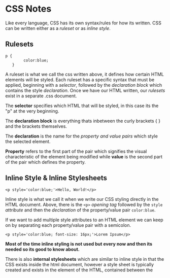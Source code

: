 # CSS Notes

Like every language, CSS has its own syntax/rules for how its written. CSS can be written either as a *ruleset* or as *inline style*.


## Rulesets 

```
p {
        color:blue;
   }
```
	
A ruleset is what we call the css written above, it defines how certain HTML elements will be styled. Each ruleset has a specific syntax that must be applied, beginning with a *selector*, followed by the *declaration block* which contains the style *declaration*. Once we have our HTML written, our *rulesets* exist in a separate .css document. 

The **selector** specifies which HTML that will be styled, in this case its the "p" at the very beginning.

The **declaration block** is everything thats inbetween the curly brackets { } and the brackets themselves.

The **declaration** is the name for the *property and value pairs* which style the selected element.
 
**Property** refers to the first part of the pair which signifies the visual characteristic of the element being modified while **value** is the second part of the pair which defines the property.


## Inline Style & Inline Stylesheets

``` <p style='color:blue;'>Hello, World!</p> ```

Inline style is what we call it when we write our CSS styling directly in the HTML document. Above, there is the `<p>` *opening tag* followed by the `style` *attribute* and then the *declaration* of the property/value pair `color:blue`.

If we want to add multiple style attributes to an HTML element we can keep on by separating each property/value pair with a semicolon.

``` <p style='color:blue; font-size: 16px;'>Lorem Ipsum</p> ```

**Most of the time inline styling is not used but every now and then its needed so its good to know about.**

There is also **internal stylesheets** which are similar to inline style in that the CSS exists inside the html document, however a style sheet is typically created and exists in the <head> element of the HTML, contained between the <style> opening and closing tags. 

Whatever CSS stylization is created in the internal stylesheet will apply to the whole HTML document. This part must be written in CSS syntax even though it exists inside the HTML document.


## External Stylesheets 

These stylesheets are created outside of the HTML and exist as their own .css document. i.e. "style.css" This helps to maintain readability in both the HTML and CSS documents and is typically the standard way that CSS stylization is handled. However, having both an HTML and CSS document by themselves is not enough. 

**The two must be linked so that the HTML knows to style the webpage according to the CSS style.**

We do this by using the `<link>` element which must be placed inside the `<head>` of the HTML file. `<link>` is self closing and requires an `href` attribute and a `rel` attribute.
 
`href` is like the anchor element, and the value is the path/address to the CSS file. The path can either be an external one or an internal. (https://www.url.com/stylesheet.css OR /style.css)
	
`rel` describes the relationship betwen the HTML and the CSS. i.e. if we are linking a stylesheet, the value should be "stylesheet"

``` <link href="path-goes-here.css" rel="stylesheet"/> ```


## Selectors

These are how we *select* what HTML element we target with our CSS style. Selectors can also be referred to as tag name or element selector. Selectors do not have angle brackets <> surrounding them like their HTML counterparts. i.e. text { } VS <text></text>.

The asterisk `*` can be used as a *universal selector* to select elements of any/all types.


## Targeting Class

HTML tags also have attributes that can be targeted and styled. For example if we had 

``` <p class="brand">Shoe Company</p> ```

We could target the class attribute by writing our CSS as follows

``` .brand {color:teal;} ```

If we want to assign *multiple class* attribute values to a HTML element we can just do so by seperating each class value with a space i.e. 

``` <p class="brand title">Shoe Company</p> ```


## Targeting IDs

But what if we want to target one single specific HTML element with CSS? We can do that with the id attribute. In contrast to class, which can have multiple values, an elements' ID can only have a single value and be used once per page.

When we target something using the id, the CSS must be prepended by a `#`, i.e.

``` <h1 id="first-title">First Title</h1> ```

would be targeted by using the CSS

``` #first-title {color:red;} ```


## Attribute Selector

We can also target HTML elements by their attribute, for example making all links (aka. href) a certain color or font size. Attributes can targeted by putting the attribute name, or the selector, in between two square brackets `[ ]`.

``` [href] {color:magenta;} ```

We can get even more specific by using the syntax

``` type[attribute*=value] ```

Which selects any element that contains an instance of the value.

For instance, if we had multiple images on our webpage, we could set anchors with hyperlink references that end in .com to be one color and any that end in .gov as a different color. You could also target specific words

``` a[href*='.com'] {color:green;} ```

``` a[href*='.gov'] {color:red;} ```


## Psuedo-Class

We use pseudo-classes for things like greying out the submit button before all the forms are filled in, or changing a link from blue to purple once its been clicked on. They can be attached to any selector and is always written as a colon followed by a name. For example:

``` p:hover {background-color:lime;} ```

Syntax: 

``` selector:pseudo-class {property:value;} ```


## Classes and IDs

HTML elements have types, classes, and ids which we can target and style with CSS. 

CSS also has its own classes and IDs that serve their own purposes.
	
*Classes* are meant to be reused over many elements.

For example, you have 2 different `<h1>` elements. One needs to be bold and blue, the other needs to be bold and red. Instead of writing 2 seperate rules in the CSS document for each `<h1>` element, you could write a .green, .blue, and .bold rule in CSS. Then give one headline `class="bold green"` and the other `class="bold blue"`.

*IDs* are meant to style one specific element. **They override the styles of classes and should be used sparringly to spare yourself the headache.**


## Specificity

Specificity refers to the order/hierarchy in which CSS styles are displayed. Its best practice to style elements using the lowest degree of specificity possible so that the styling is easy to maintain and make changes to.

IDs > Classes > Type

IDs are most specific and therefore will override and style rules created for Classes and Types.


## Chaining

When writing CSS rules, you may require an HTML element to have two or more CSS selectors at the same time. This is done by combining multiple selectors, which we refer to as *chaining*. 

for instance if we had multiple `<h1>` elements but one or more of them had had the `class` attribute with the `special` value, i.e.

``` <h1 class='special'> ```

Then, in CSS, we would write

``` h1.special { ... } ```

And this would *only* target the HTML elements of `<h1>` with the class "special". If a `<p>` paragraph element also had a class of "special" the rule would NOT apply.


## Descendant Combinator

This is how we target HTML elements that are nested inside of other HTML elements. Think the Parent / Child relationship of HTML code. Descendant Combinators are used to target the child, or "descendant", html.

If we have an ordered list `<ol class="main-list">` parent with list item `<li>` children, we can target the list items by writing in CSS:

``` .main-list li { ... } ```

Note that the `.` before main-list is necessary if we are targeting a class. If we were to be targeting a whole element nested inside of another element we could type:

``` li h4 { ... } ```

This would select any `<h4>` elements that were nested inside of a list item `<li>`


## Multiple Selectors

We can separate selectors with a comma if we want to target two or more separate elements and apply the same style to all of them

Instead of writing 

```
h1 {font-family:Georgia} 
.menu {font-family:Georgia}	
```

We could write 

``` h1, .menu {font-family:Georgia;} ```

____________________________________________________________________________________________________________________


# Visual Rules of CSS

There are some fundamental CSS VISUAL RULES that we need to be aware of.

## Font Family

Also known as the more technical term "typeface" is how we can specifiy what kind of font we want to use across the entire web page.

```h1 {font-family:Georgia;} ```

This would set any `<h1>` element to be rendered with the Georgia font. There are a few rules for declaring a font family:
	
- The Font being used must be installed on the user's computer or downloaded with the site
- WEB SAFE FONTS are a group of fonts that most browsers and operating systems already have
- Best to use web safe fonts so that your web pages are correctly displayed across as much PCs as possible
- If the font name is two or more words, put the font in quotes (single or double), i.e. {font-family:"Courier New";}

## Font Size 

The property `font-size` is pretty self explanatory; set the value to a number value followed by 'px', which stands for 'pixels'.
	
```h1 {font-size:18px;} ```

## Font Weight 

The property `font-weight` can be set to a few different values like `normal` or `bold` but can also be set to a numerical value starting at 1 and maxing at 1000, typically used in increments of 100.

```h1 {font-weight: bold;}```

## Text Alignment
	
The property `text-align` can be set to align text to either `left`, `center`, or `right`. A fourth option is also `justify` which spaces out text so that it aligns with bot the left and right side of the parent element. By default, all text aligns to the left side of whatever container it is in.
	
```h1 {text-align: center;}```

## Color and Background Color

These can be set by using the `color` and `background-color` properties and then assigning them a value. These values must be one of the following options:
	
- *Keywords* like blue, red, aquamarine, etc. 
- *RGB* (255, 150, 50) Where the number values are 0 - 255 which specify how much **red**, **green**, and **blue** are used.
	- *RGBA* (255, 150, 50, 0.5) can also be used, where 'A' represents 'alpha', which is a fancy word for opacity. A value of 1.0 would be fully opaque and a value of 0 would be transparent. If an alpha value is **not** specified the color will default to fully opaque (1.0).
- *HSL* (50, 100%, 50%) Where the first number represents the hue of a color wheel, ranging from 0-360. Then saturation and lightness, which are represented in a percentage value, where saturation represents how vibrant the color is (think color vs grayscale; 100% being full color) and lightness representing how much white vs black there is in the color value (100% being full white).
	- *HSLA* (50, 100%, 50%, 0.3) can also be used, and just like RGBA, the fourth number represents the alpha value.
- *Hex* Represented by 3-6 alpha-numeric characters like `#FFFFFF` or `#FFF`.
	
```h1 {color:red; background-color: (;}```

## Opacity
	
This can be set with the `opacity` property and can be set from a value of 0 to 1, where 1 is fully visibile and 0 is invisible.
	
```h1 {opacity:0.5;}```

## Background Image

This is used when we want to use an image as the background of an element instead of just a color. The value of the background-image property will be a url, which can either be an *internal* or an *external* link (i.e. somewhere in your project or somewhere on the internet). If it is internal it must be linked with a **relative file path**
	
External:

```.main-banner {background-image:url('https:www.url.com)}```
	
Internal:	

```.main-banner {background-image: url('images/mountains.jpg');```


## Important 

This can be applied to specific declarations instead of full rules. **It overrides ANY STYLE no matter how specific it is and as a result this feature should be used very sparingly.** However, sometimes we will need to use it, for example when we work with multiple stylesheets. The syntax is
	
```p {color:blue !important;}```

____________________________________________________________________________________________________________________

# The Box Model

Browsers load HTML elements with default positions and values and this can lead to unexpected user experiences and also limit the views you can create. For example, when you change the background color of an element sometimes there are unintended consequences, like the color stretching beyond the bounds of the element.
	
All elements are "living" inside of a box. This is the box we refer to in the *box model*. When you change the background color of an element you change the entire bg color of the box. These boxes have **dimensions**, **padding**, **borders**, and **margins**.

The *content* of the box is surroudned by the *padding*, which is surrounded by the *border*, and then surrounded by the *margin*.

## Height and Width
	
By default, these are set to hold the raw contents of the box. We can modify this by adding height and width properties in our CSS rules and then assigning them values.
	
```.class {height:300px; width: 600px;}```

## Borders
	
This is a line that surrounds an element, like a frame on a painting. Borders can have width, style, and color attributes.
	
- *Width* can be set by defining a pixel amount of using the values thin, medium, or thick.
- *Style* can be set to one of ten otions, none, dotted, and solid.
- *Color* can be set using hexcodes or built in keywords like red, blue, violet, etc.
- A borders default values are `medium, none, color` ; where color is the current color of the element. 
	
If width, style, or color are not given values in the CSS ruleset, then the default values will be used instead.

## Border Radius
	
This can be used to soften/round the corners of the box/border. For instance if we set the value of the border-radius to 5px then each corner will have a radius of 5px, as in the corners will match the curvature of a circle with a radius of 5px.

If we want to make a border that is a perfect cricle, we set the size of the box to be equal in height and weight, and then set the value of the border-radius to 50%.

```
{...
height: 60px; weight 60px; border: 2px solid red; border-radius: 50%;
...}
```

## Padding

This is the space between the *borders* of the box and the *content*. Padding is like the space between the frame and the picture. We can modify the space with the `padding` selector:
	
```{padding: 10px;}```
	
This would create a 10px padding on the top, right, bottom, and left.

### Padding Shorthand
- 4 Values 
	- We can also get more specific by using padding-top, padding-bottom, padding-left, padding-right properties and assigning them values OR we can write `{padding: 5px 6px 7px 8px;}`. This targets the padding in a clockwise direction, starting at the top. (5 top, 6 right, 7 bot, 8 left)

- 3 Values 
	- This can be used if we want to pad the left and right with the same value, but have different top and bottom values. The first value targets the top, second value targets left and right, and third targets with bottom.

- 2 Values 
	- This will pad the top and bottom with the first value and pad the left and right with the second.


## Margin

This is the space directly outside of the box and the rules can be modified exactly the same as padding and padding shorthand. We can also use the keyword `auto`, which lets you center the content. For example:

```
{...
width: 400px;
margin: 0 auto;
...}
```
	
This sets the top and bottom margin to 0px and then automatically adjusts the left and right so that the element stays centered within its containing element. In order to center and element we must set a width, otherwise it will be automatically set to the full width of its containing element, like <body> for example. Its impossible to center an element that takes up the full width of the page since the width can change due to display &/o browser window size. Setting the width to 400 in the previous code example will cause the div to center within a containing element that is greater than 400px wide.


## Margin Collapse

This refers to how overlapping vertical margin space works. **When there are two separate elements (boxes) next to each other (left and right) the margin space between the two boxes is sum of both elements margins.** So if `box-a` has a margin of 10px and `box-b` has a margin of 10px then the total horizontal space between them will be 20px.

**However, if there are two elements next to each other vertically (top/bottom) then the *total vertical space* between them will be whatever the largest margin value is.** For example if `box-a` is on top of `box-c`, and A has a bottom margin value of 10px and C has a top margin value of 30px, the vertical distance between the two elements would be 30px. This is **margin collapse*.

## Overflow
	
We can also set the min and max width of elements since web pages can be viewed thru displays of differing screen sizes. If the max height is set too low/small for the content, then the content will spill outside of the box.

The `overflow` property is how we control when content spills outside of its box. Some of the values we can assign this property include:
	
- `hidden` hides content that spills outside of the box
- `scroll` will add a scroll bar so that the rest of the content can be viewed by scrolling
- `visible` will allow the content to be visible outside of the box. **This is the default option.**

## Resetting Defaults

All major web browsers have default stylesheets the use in absence of an external one. These are known as *user agent stylesheets*, in this case the term "user agent" is a technical term for the browser.

Because of these user agent stylesheets, sometimes they interfere with your work as a web developer. Many devs choose to reset these default values so they can work with a clean slate, we do this by creating the CSS rule

```* {margin: 0; padding: 0;}```

This is often the first rule in an external stylesheet. Note that these values are set to 0 and not 0px, when these properties are set to 0 they do not require a unit of measurement.

## Visibility

The visibility of elements can be controlled with the `visiblity` property. We can set the value to hidden, visible, and collapse
- `hidden` Will hide the element
- `visible` Will make the element visible. **this is the default value**
- `collapse` Is only for table rows `<tr>`, row groups `<tbody>`, columns `<col>`, and column groups `<colgroup>`. This value removes a row or column, but it does not affect the table layout. The space taken up by the row or column will be available for other content. If `collapse` is used on other elements, it renders as "hidden"

**Note that even if the visiblity is set to hidden, users can still find it using inspect element and viewing the source code in their browser. Furthermore, the page will only hide the content, the space will still be reserved on the web page although it will be blank.**

____________________________________________________________________________________________________________________


# Changing the Box Model

The box model does have an awkward limitation regarding the box dimensions. If we have a box with a border of 1px, padding of 10px and a height & width of 200px by 300px, the height and width of the box are now 222px by 322px because of the 10px padding on either side and the 1px border as well. 

To prevent this from happening, we can control the box-sizing property of the CSS rule. By default its value is content-box; this is affected by the previously mentioned problem.

We can reset the entire box model and assign a new value: border-box

```* {box-sizing: border-box;}```

This will set all boxes to be of the border-box value. This keeps the height and width at a fixed value and the border thickness and padding values will be included inside of the box, meaning no overall dimensions of the box will change.

____________________________________________________________________________________________________________________


# Box Model in Dev Tools (Inspect Element)

Google Chrome has a thing called DevTools that web devs can use to see the box around every element of a web page. This can be incredibly useful for developers to figure out where content begins and ends.

On windows we can use CTRL+SHIFT+I to open the dev tools. Alternatively we can use F12 or also clicking the 3 vertical dot menu > more tools > developer tools

For example, open the DevTools, make sure elements is selected at the top, and in then click on Computed in the next section. This will show the element and when you hover over each part (content, padding, border, margin) it will be highlighted on the web page. If you know exactly what element you want to inspect, you can right click directly on the element in the webpage and click on Inspect Element and the DevTool will automatically take you to where that HTML code is located in the Inspect Element area.

You can also change the values by double clicking on the value in the Computed seciton and typing a new number. Note that this change is only temporary and does not override how everyone else experiences the webpage on their own browser. Also, if a borders property alue is set to - initially, and you change it to a number, the changes will not take effect as these values must be first set in the CSS rule sheet.


When using DevTools to check/proof read a web page, we can quickly create a border around all elements using DevTools. First select the HTML declaration in the elements pane <html...>, then in the styles pane, click on the plus icon to add a new rule, and add the rule 
	
```* {border:1px solid red;}```
	
Which will give every element a 1px red border that quickly helps you see the layout and content of a webpage.

____________________________________________________________________________________________________________________


# Flow of HTML
	
By default, the HTML elements of a webpage will render from left to right, top to bottom, in the same order that they exist in the document. This is called *flow*.

CSS not only controls how HTML elements are styled, but can also control where they are positioned. Properties such as `position`, `display`, `z-index`, `float`, and `clear` are some basic properties for adjusting positions of HTML elements in the browser.

## Position

This property controls the default position of an element. It can have the value of `static`, `relative`, `absolute`, `fixed`, or `sticky`. **The default value is static.**

`relative` places the element in a position that is *relative* to its default static position

If we declare the position value as relative, we still need to specify where the element should be positioned on the page. We do this by accompanying the position declaration with one or more of the *offset properties*, top, bottom, left, &/o right.
	
- `Top` moves the element down from the top
- `Bottom` moves the element up from the bottom
- `Left` moves the element away from the left side (towards the right)
- `Right` mvoes the element away from the right side (towards the left)
	
These values can be set as `pixels`, `ems`, or `percentages`, among others. **These offset properties will not work if the value of the position property is static.**

`absolute` makes it so that all other elements on the page will ignore the element with the absolute position value and act as if it is not present on the page. The element will be positioned relative to its closest positioned parent element, while offset properties can be used to determine the final position from there. When an element is set to absolute, the element will scroll with the rest of the document when the user scrolls.

`fixed` will fix the element to a specific position on the page regardless of user scrolling. Set the value to fixed and accompany it with offset properties. For example, if we give the <nav> box a fixed position property, then it will stay at the top of the screen even when the user scrolls down/up.

**Static and Relative keeps the element flowing with the rest of the document, while Absolute and Fixed prevent the element from flowing with the document.**

`sticky` keeps an element flowing as the user scrolls but will STICK to a specified position as the page scrolls further.

```{...position:sticky; top: 240px;}```

Will keep the position at 240px from the top until it reaches the its correct place in the parent element and then will "unstick"


## Z-Index

This is how we order things from front to back. When elements overlap each other it can be difficult to read/consume, so we use `z-index` to determine which elements have priorty (i.e. when overlapped, which elements will appear "on top/in front" and which elements will appear "on bottom/behind" each other). The value is set with an integer and by default all elements have a value of 0. 
	
**If one element has a z-index of 1, and the other has a z-index of 0, the element with the value of 1 will appear in front of the other element.**


## Inline Display

Inline elements such as `<em>`, `<strong>` and `<a>` only take up as much space necessary to display their conent. The height and width cannot be specified in the CSS document. Inline elements have a box that wraps tightly around the content.

By using the `inline` property on elements that are not inherently inline, we can apply the same style/effect to them.

h1 {display: inline;}

The browser will render `<h1>` elements on the same line as other inline elements immediately before or after them (if there are any).


## Block-Level Elements

These elements are not displayed on the same line as the content around them. These elements fill the entire width of a page by default, but their width property can also be set. Unless otherwise specified, the height will automatically be set to whatever height is needed to fit the content.

Elements like heading elements `<h1> - <h6>`, `<p>`, `<div>`, and `<footer>` are all block level elements.

## Inline-Block

These elements combine feature of inline and block elements. THey can appear next to each other and we can specify their dimensions using the width & height properties. Images are the best example of default inline-block elements. If we have three separate `<div class="rectangle"> ... </div>` elements, by default they would render vertically. However if we use the CSS styling:

```.rectangle {display: inline-block; width 200px; height 300px;}```

The boxes will be rendered inline (next to each other horizontally) with the set height and width values.

- `inline` elements appear next to each other/on the same line but CANNOT have their height and width properties set. 
- `block` elements are not displayed on the same line and CAN have their width and height properties set. 
- `inline-block` elements have their height and width properties set AND appear on the same line as the other elements, provided they have enough space


## Float

The `float` property can be used to move the element as far left or as far right as possible in the container. As opposed to giving it an exact position using offset properties. `float` is commonly used for wrapping text around an image, note however that moving elements left or right for layout purposes is better suited for tools like CSS gridbox and flexbox.

The `float` property is often set either using the value of `left` or `right`. This works for static or relative positioned elements. **Floated elements MUST HAVE A WIDTH specified**, otherwise the element will assume the full width of its containg element and changing the float value will not yield any visible results.

`float` can be used to affect multiple elements at once, however when multiple elements are floated and thye have different heights it can affect the layout of the page. Specifically, elements can "bump" into each other and not allow other elements to properly move left or right.

## Clear

This property specifies how elements should behave when they bump into each other on the page. The value can be left, right, both, or none.
- `left` prevents the left side of the element from touching any other element within the same containing element.
- `right` prevents the right side of the element from touching
- `both` prevents left and right side from touching other lemeents
- `none` the element CAN touch either side

____________________________________________________________________________________________________________________


# Colors
	
These can be definied using keywords, RGB, or HSL, and also HEX color codes. We can change both the color (foreground) and background-color of an element.

## Keywords 
	
We can use keyword values like "red", "blue", "violet" to define the `color` property value.
	
```p {color: green};```

## RGB and HSL
	
These use 3 values to represent the Red Green and Blue or Hue Saturation and Lightness. 

```p {color: rgb (23, 45, 23);```
	
- These numbers must be between 0 and 255.
	
```p {color: hsl (255, 150, 100};```
	
- The first number HUE must be set between 0 and 360 which represents the angle on a color wheel.
- The second number SATURATION must be between 0 and 100% and represents how intense/rich/vibrant the color is.
- The last number is LIGHTNESS and must be between 0 and 50%. 50% is "normal", 0 is dark(black) and 100 is light(white).

## HEX 
	
These are color codes that use a # symbol and a combination of 6 letters &/o numbers
	
```p {color: #FFFFFF};```
	
- If a hex color code has triple repeating double characters, for example #BB44FF, it can be shortened down to #B4F.

## Opacity and Alpha

Colors can also have an opacity or alpha value. We can do this by using rgba or hsla instead of rgb or hsl. This means we also have to include a fourth value in the declaration which must be between 0 and 1.

We can also add alpha values to hex color codes. If using a 6 digit hex code, add 2 extra digits at the end representing the percentage of opacity. These additional hex digits can range from 00 (transparent) to FF(opaque). Think about how alpha masks in photoshop work. Everything that is in black is masked out and everything that is in white is still visible. Therefore, when the hex alpha is 00, the value is "black" and the visibility is "0/fasle". When the hex alpha is FF, the value is "white" and the visiblity is "1/true".

Alpha values cannot be applied to named colors, only RGB, HSL, or HEX color codes. However there is a named color keyword for 0 opacity, and that is "transparent" which is equivalent to rgba (0,0,0,0), and can be written like:
	
```p {color:transparent;}```

____________________________________________________________________________________________________________________


# Typography

We can set the `font-family` property by typing
	
```h1 {font-family: arial;}```

However, if the name of the font is multiple words, the font name must be encapsulated by quotes.
	
```h1 {font-family: 'Times New Roman';}```

## Web Safe Fonts
	
This refers to the group of fonts that are widely used by major web browsers and are safe to use on web pages without having to worry about wether or not the font will show. If the webpage uses a *non-web safe font*, the font must be installed on the device that is viewing the web page.


## Fallback Fonts & Font Stacks

These can be used as a way to create contingency plans for if certain text don't work.
	
```h1 {font-family: Caslon, Georgia, 'Times New Roman';}```

This is whats called a **font stack**. The browser will first try to use Caslon, and if unable to do that will use Georgia, and then if unable to use that will use Times New Roman. It usually contains a list of similar-looking fonts. Each subsequent font after the first (Caslon) is a **fallback font**.

## Serif and Sans-Serif
	
This refers to two different styles of typefaces. **Serif** refers to the little tail things like you see on Times New Roman, and **Sans-Serif** refers to fonts that do not have it, like Arial. Serif fonts are typically used in print, like newspapers, while Sans Serif is typically used for digital media. 

`serif` and `sans-serif` are also keyword values that can be added as the final fallback font if nothing else in front of the stack are available.

```h1 {font-family: Caslon, Georgia, 'Times New Roman'; serif;}```

In the above example, if any of the first 3 fonts arent available, the browser will use whatever serif font is available on the system.

## Font Weight

The `font-weight` property can be specified with either keywords of numerical values. Keywords are BOLD, NORMAL (default value), LIGHTER (one font weight lighter than elements parent value), or BOLDER (one font weight bolder than element's parent).

Numerical values can always be used from 1 to 1000, with 1 being the lightest and 1000 boldest. A weight of 400 is equal to normal, 700 is equal to bold. Its best practice to use increments of 100. Its important to knwo that not all fonts can be assigned numeric font weight, and not all numeric font weights are available to all fonts. Its best to look up the font and see what avaialbe font weight values are available.

## Font Style

The `font-style` property is a way to italicize text. By default the font-style is of a normal value.

```h1 {font-style: italic;}```

## Text Transformation

The `text-transform` property is a way to make the text either all uppercase or all lowercase.
	
```h1 {text-transform: uppercase;}```

## Letter Spacing
	
The property `letter-spacing` is used to set the horizontal spacing between the individual characters in an element. Its not common to have to do this but sometimes it can be useful. This property cna take length values in units, such as 2px or 0.5em.
	
```p {letter-spacing: 2px;}```

## Word Spacing

`word-spacing` works in a similar way and sets the horizontal spacing between each word. It takes values as units such as 3px or 0.5em;

```h1 {word-spacing: 2px;}```

## Line Height

The `line-height` property can be specificed to set how tall we want each line containing our text to be. Line height can be a unitless number, such as 1.2 or a unit value such as 12px, 5%, or 2em. Typically, a unitless number such as 1.2 is preferable, because it is responsive based on current font size. In other words, if the line height value is 1.2, it will automatically adjust if the font size is changed.
	
```p {line-height: 14.}```

## Text Alignment
	
The `text-align` property is used to align text to its parent element.

```p {text-align: justify;}```

## Web Fonts

Web Fonts are different than web safe fonts. Web fonts allow you to to <link> a font from something like Google Fonts or Adobe Fonts, in your HTML documents. You can also used paid fonts from font distributors like fonts.com by downloading them and hosting them with the rest of your site's files. You can create a @font-face ruleset in your CSS stylesheet to link to the relative path of the font file.

Both techniques allow you to go beyond the sometimes "traditional" apperance of web safe fonts.

For Example, if we use Google Fonts, after we find the font that we want to use, a <link> element will be automatically generated. We can then add that element to our <head> element of HTML, and then use that font in our CSS styling.

Fonts can also be added using the @font-face ruleset in your CSS stylesheet, isntead of the <link> element in your HTML document. Downloaded fonts come in a few file formats such as OTF(OpenType Font), TTF (TrueType Font), WOFF(Web Open Font Format) WOFF2(Web Open Font Format 2). The different formats are a progression of standards for how fonts will work with different browsers, with WOFF2 being the most progressive. Its a good idea to unclude TTF, WOFF, and WOFF2 with your @font-face rule to ensure compatibility on all browswers.

When you download the font files to your computer, its a good idea to make sure you generate additional file types for the same font. For example, if we are downloading the Roboto font, by default it will be a .TFF file. We should also generate a .WOFF and .WOFF2 version of the ROBOTO font as well.

When you have all the files you need, move them to a folder inside your website's working directory and you're ready to use them in a @font-face ruleset, for example:

```
@font-face {
	font-family: "MyParagraphFont";
	src: url('fonts/Roboto.woff2') format('woff2'),
	src: url('fonts/Roboto.woff') format('woff'),
	src: url('fonts/Roboto.ttf') format('truetype'),
}
```

It's recommended to define the @font-face ruleset at the top of your CSS stylesheet. When you use a downloaded font you can set the name of the font to a custom name, in the above exmaple it is "myparagraphfont". The src property contains 3 values, each specifiying the relative path to the font file and its format. The order of the different formats is important because our browswer will start at the top of the list and search until it finds a font format it supports. Once the @font-face rule is defined, you can use your custom named font on your style sheet, for example:

```p {font-family: "myparagraphfont", sans-serif;}```

____________________________________________________________________________________________________________________

# Flexbox

Previously, we learned about the box model of CSS display and the many tools and properties we can manipulate to position elements on a webpage. Flexible Box Layout, or *Flexbox*, is a tool that greatly simplifies how to position elements.

There are two important components to a flexbox layout: *flex containers* and *flex items*.

## Flex Containers 

Flex containers are elements on a page that *contain* flex items. All direct child elements of a flex container are **flex items**. The distinction is important because there are some properties that apply to flex containers and some properties that apply to flex items.

To designate an element as a flex container set the element's `display` property to `flex` or `inline-flex`. Once an element is designated as a flex container, there are several properties we can use to specify how its children behave, some of the basic ones are:

1. `justify-content`
2. `align-items`
3. `flex-grow`
4. `flex-shrink`
5. `flex-basis`
6. `flex`
7. `flex-wrap`
8. `align-content`
9. `flex-direction`
10. `flex-flow`

Flexbox is an elegant tool that makes it easy to address positioning issues that may have been difficult before.

## display: flex

Any element can be a flex container. Flex containers are helpful tools for creating websites that respond to changes in screen sizes. Child elements of flex containers will change size and location in response to the size and position of their parent container.

```
div.container {
  display: flex;
}
```

In the example above, all divs with the class container are flex containers. If they have children, the children are flex items. A div with the declaration `display: flex;` will remain block level and no other elements will appear on the same line as it. However, it will change the behavior of its child elements. Child elements will not begin on new lines.

## inline-flex

When we give a div - a block level element - the `display: flex` property, it remains a block level element. But what if we want multiple flex containers to display inline with each other? 

If we **did not** want div elements to be block-level elements, we would use `display: inline;` However, flexbox provides the `inline-flex` value for the `display` property which allows us to create flex containers that are also inline elements.

```
<div class='container'>
  <p>I'm inside of a flex container!</p>
  <p>A flex container's children are flex items!</p>
</div>
<div class='container'>
  <p>I'm also a flex item!</p>
  <p>Me too!</p>
</div>
```
```
.container {
  width: 200px;
  height: 200px;
  display: inline-flex;
}
```

In the examples above, there are two container divs. Without a declared width property, each div would stretch the entire width of the page. The paragraphs within each div would also display on top of each other because paragraphs are block-level elements.

If we declare `display: inline-flex`, the divs will display inline with each other if the page is wide enough. Notice that in the example above, the size of the flex container is set. Currently, the size of the parent container will override the size of its child elements. If the parent element is too small, the flex items will shrink to accommodate the parent containerâ€™s size.

```
<div class='container'>
  <div class='child'>
    <h1>1</h1>
  </div>
  <div class='child'>
    <h1>2</h1>
  </div>
</div>
```
```
.container {
  width: 200px;
}
 
.child {
  display: inline-flex;
  width: 150px;
  height: auto;
}
```
In the example above, the .child divs will take up more width (300 pixels) than the container div allows (200 pixels). The .child divs will shrink to accommodate the container's size.

## justify-content

By default, when we have a flex or inline-flex container, all of the child elements (flex items) move toward the upper left corner of the parent container. We can change this and specify *how* flex items spread out from left to right along the *main axis*

To position the items from left to right, we use a property called `justify-content`

```
.container {
  display: flex;
  justify-content: flex-end;
}
```
In the example above, we set the value of justify-content to flex-end. This will cause all of the flex items to shift to the right side of the flex container. Here are some commonly used values for the `justify-content` property:

- `flex-start` : all items to be positioned in order starting from the left of the parent container with no extra space between or before them
- `flex-end` : all items will be positioned in order, with the last item starting on the right side of the parent container with no extra space between or before them.
- `center` : all items will be positioned in order, in the center of the parent container, with no extra space before, between, or after them.
- `space-around` : items will be positioned with equal space before and after each item, resulting in double the space between elements
- `space-between` : items will be positioned with equal space between them, but no extra space ebfore the first or after the last elements.

"No extra space" meaning that margins and borders will be respected, but no more space (than what is specified in the style rules for the particular element) will be added between elements. The size of each individual flex item is not changed by this property.

## align-items

It is possible to align flex items vertically within the container with the `align-items` property.

```
.container {
  align-items: baseline;
}
```
In the example above, the align-items property is set to baseline. This means that the baseline of the content of each item will be aligned. Below are some common values used for the `align-items` property:

- `flex-start` : all elements will be positioned at the top of the parent container.
- `flex-end` : all elements will be positioned at the bottom of the parent container.
- `center` : the center of all elements will be positioned halfway between the top and bottom of the parent container.
- `baseline` : the bottom of the content of all items will be aligned with each other.
- `stretch` : if possible, the items will stretch from top to bottom of the container (this is the default value; elements with a specified height will not stretch; elements with a minimum height or no height specified will stretch).

These values tell the elements how to behave along the *cross axis* of the parent container, which stretches from top to bottom.

You might be unfamiliar with the `min-height` and `max-height` properties, but you have used `height` and `width` before. `min-height`, `max-height`, `min-width`, and `max-width` are properties that ensure an element is at least a certain size or at most a certain size, but we will cover that a bit further ahead.

## flex-grow

We previously learned that all flex items shrink proportionally when the flex container is too small. Howver, if the parent container is *larger than necessary* then the flex items will **not** stretch by default.

The `flex-grow` property allows us to specify if items *should* grow to fill a container and also which items should grow proportionally, more-or-less, than others.

```
<div class='container'>
  <div class='side'>
    <h1>Iâ€™m on the side of the flex container!</h1>
  </div>
  <div class='center'>
    <h1>I'm in the center of the flex container!</h1>
  </div>
  <div class='side'>
    <h1>I'm on the other side of the flex container!</h1>
  </div>
</div>
```
```
.container {
  display: flex;
}
 
.side {
  width: 100px;
  flex-grow: 1;
}
 
.center {
  width: 100px;
  flex-grow: 2;
}
```

In the example above, the `.container` div has a display value of `flex`, so its three child divs will be positioned next to each other. If there is additional space in the `.container` div (in this case, if it is wider than 300 pixels), the flex items will grow to fill it. The `.center` div will stretch twice as much as the `.side` divs. For example, if there were 60 additional pixels of space, the `center` div would absorb 30 pixels and the `side` divs would absorb 15 pixels each.

**If a max-width is set for an element, it will not grow larger than that even if there is more space for it to absorb.**

Everything in the previous sections were properties that are declared on flex containers, however this property is declared on flex items.

## flex-shrink

Just as `flex-grow` property proportionally stretches flex items, the `flex-shrink` property can be used to specify which elements will shrink and in what proportions.

You may have noticed that flex items will shrink even if the property is not declared, that is because by default the value `flex-shrink` is `1`. However, flex items *do not grow* unless the `flex-grow` property is declared because the default value is `0`.

```
<div class='container'>
  <div class='side'>
    <h1>I'm on the side of the flex container!</h1>
  </div>
  <div class='center'>
    <h1>I'm in the center of the flex container!</h1>
  </div>
  <div class='side'>
    <h1>I'm on the other side of the flex container!</h1>
  </div>
</div>
```
```
.container {
  display: flex;
}
 
.side {
  width: 100px;
  flex-shrink: 1;
}
 
.center {
  width: 100px;
  flex-shrink: 2;
}
```
In the example above, the `.center` div will shrink twice as much as the `.side` divs if the `.container` div is too small to fit the elements within it. If the content is 60 pixels too large for the flex container that surrounds it, the `.center` div will shrink by 30 pixels and the outer divs will shrink by 15 pixels each. Margins are unaffected by `flex-grow` and `flex-shrink`.

Keep in mind, minimum and maximum widths will take precedence over `flex-grow` and `flex-shrink`. As with `flex-grow`, `flex-shrink` will only be employed if the parent container is too small or the browser is adjusted.

## flex-basis

In the previous two exercises, the dimensions of the divs were determined by heights and widths set with CSS. Another way of specifying the width of a flex item is with the `flex-basis` property. This allows us to specify the width of an item before it stretches or shrinks.

```
<div class='container'>
  <div class='side'>
    <h1>Left side!</h1>
  </div>
  <div class='center'>
    <h1>Center!</h1>
  </div>
  <div class='side'>
    <h1>Right side!</h1>
  </div>
</div>
```
```
.container {
  display: flex;
}
 
.side {
  flex-grow: 1;
  flex-basis: 100px;
}
 
.center {
  flex-grow: 2;
  flex-basis: 150px;
}
```

## flex

We can use the `flex` *property* to provide a convenient and simple way to specify the `flex-grow`, `flex-shrink`, and `flex-basis` properties in one line.

**Note that the `flex` *property* is different than the `flex` *value* used for the `display` property**

```
.big {
  flex: 2 1 150px;
}
 
.small {
  flex: 1 2 100px;
}
```

In the example above, we use the `flex` property to declare the values for `flex-grow`, `flex-shrink`, and `flex-basis` with one line, in that order. 

If we want to only give a value for grow and shrink, but not basis we can just write:

```
.big {
 flex: 2 1;
}
```

Where the first value represents the grow, and the second represents the shrink.

We can also declare a value for grow and basis by writing:

```
.small {
  flex: 1 20px;
}
```

**Note that there *is no way* to set shrink and basis using 2 values.**

## flex-wrap

Sometimes, we don't want our content to shrink to fit its container. Instead, we might want flex items to move to the next line when necessary. This can be declared with the `flex-wrap` property. The `flex-wrap` property can accept three values:

- `wrap` child elements of a flex container that don't fit into a row will move down to the next line
- `wrap-reverse` has the same functionality as `wrap`, but the order of rows within a flex container is reversed (for example, in a 2-row flexbox, the first row from a `wrap` container will become the second in `wrap-reverse` and the second row from the wrap container will become the first in `wrap-reverse`)
- `nowrap` prevents items from wrapping; this is the default value and is only necessary to override a wrap value set by a different CSS rule.

```
<div class='container'>
  <div class='item'>
    <h1>We're going to wrap!</h1>
  </div>
  <div class='item'>
    <h1>We're going to wrap!</h1>
  </div>
  <div class='item'>
    <h1>We're going to wrap!</h1>
  </div>
</div>
```
```
.container {
  display: inline-flex;
  flex-wrap: wrap;
  width: 250px;
}
 
.item {
  width: 100px;
  height: 100px;
}
```

In the example above, three flex items are contained by a parent flex container. The flex container is only 250 pixels wide so the three 100 pixel wide flex items cannot fit inline. The `flex-wrap: wrap`; setting causes the third, overflowing item to appear on a new line, below the other two items.

The `flex-wrap` property is declared on flex *containers*.

## align-content

Now that elements can wrap to the next line, we might have multiple rows of flex items within the same container. Previously, we learned to use the `align-items` property to space flex items from the top to the bottom of a flex container. `align-items` is for aligning elements within a single row. If a flex container has multiple rows of content, we can use `align-content` to space the rows from top to bottom.

Here are some commonly used `align-content` values:

- `flex-start` : all rows of elements will be positioned at the top of the parent container with no extra space between.
- `flex-end` : all rows of elements will be positioned at the bottom of the parent container with no extra space between.
- `center` : all rows of elements will be positioned at the center of the parent element with no extra space between.
- `space-between` : all rows of elements will be spaced evenly from the top to the bottom of the container with no space above the first or below the last.
- `space-around` : all rows of elements will be spaced evenly from the top to the bottom of the container with the same amount of space at the top and bottom and between each element.
- `stretch` : if a minimum height or no height is specified, the rows of elements will stretch to fill the parent container from top to bottom (default value).

```
<div class='container'>
  <div class='child'>
    <h1>1</h1>
  </div>
  <div class='child'>
    <h1>2</h1>
  </div>
  <div class='child'>
    <h1>3</h1>
  </div>
  <div class='child'>
    <h1>4</h1>
  </div>
</div>
```
```
.container {
  display: flex;
  width: 400px;
  height: 400px;
  flex-wrap: wrap;
  align-content: space-around;
}
 
.child {
  width: 150px;
  height: 150px;
}
```

In the example above, there are four flex items inside of a flex container. The flex items are set to be 150 pixels wide each, but the parent container is only 400 pixels wide. This means that no more than two elements can be displayed inline. The other two elements will wrap to the next line and there will be two rows of `divs` inside of the flex container. The `align-content` property is set to the value of `space-around`, which means the two rows of divs will be evenly spaced from top to bottom of the parent container with equal space before the first row and after the second, with double space between the rows.

Note that the `align-content`property is declared on **flex containers**

## flex-direction

Flex containers have two axes, a *main* axis and a *cross* axis, think of these like an x and a y axis. By default, the main axis is horizontal (x) and the cross axis is vertical (y).

The main axis is used to position flex items with the properties: `justify-content`, `flex-wrap`, `flex-grow`, `flex-shrink`

While the cross axis is used to position flex items with the properties: `align-items` and `align-content`. 

However, the main and cross axis are interchangable and we can switch them by using the `flex-direction` property. By using `flex-direction: column;` the flex items will be ordered vertically instead of horizontally.

```
<div class='container'>
  <div class='item'>
    <h1>1</h1>
  </div>
  <div class='item'>
    <h1>2</h1>
  </div>
  <div class='item'>
    <h1>3</h1>
  </div>
  <div class='item'>
    <h1>4</h1>
  </div>
  <div class="item">
    <h1>5</h1>
  </div>
</div>
```
```
.container {
  display: flex;
  flex-direction: column;
  width: 1000px;
}
.item {
  height: 100px;
  width: 100px;
}
```
Using the code above, the five divs will be positioned in a vertical column. They *could* fit in a horizontal row, however the `column` value tells the browser to stack the divs on top of one another as opposed to side by side.

Remember that because these divs are now on the cross axis, properties like `justify-content` will not behave the way they did in the previous examples.

`flex-direction` can accept four values:

- `row` : elements will be positioned from left to right across the parent element starting from the top left corner (default).

- `row-reverse` : elements will be positioned from right to left across the parent element starting from the top right corner.

- `column` : elements will be positioned from top to bottom of the parent element starting from the top left corner.

- `column-reverse` : elements will be positioned from the bottom to the top of the parent element starting from the bottom left corner.

Remember that the `flex-direction` property is declared on **flex containers**

## flex-flow

Just like the shorthand `flex` property, the shorthand `flex-flow` property is used to decalre both `flex-wrap` and `flex-direction` properties in one line.

```
.container {
  display: flex;
  flex-flow: column wrap;
}
```
The first value of the `flex-flow` property is the value for `flex-direction` while the second is the `flex-wrap` value. 

Remember that the `flex-flow` property is declared on **flex-containers**

## Nested Flexboxes

So far we have only covered multiple flex containers on the same line, but it is also possible to put flex containers inside one another.

```
<div class='container'>
  <div class='left'>
    <img class='small' src='#'/>
    <img class='small' src='#'/>
    <img class='small' src='#' />
  </div>
  <div class='right'>
    <img class='large' src='#' />
  </div>
</div>
```
```
.container {
  display: flex;
  justify-content: center;
  align-items: center;
}
 
.left {
  display: inline-flex;
  flex: 2 1 200px;
  flex-direction: column;
}
 
.right {
  display: inline-flex;
  flex: 1 2 400px;
  align-items: center;
}
 
.small {
  height: 200px;
  width: auto;
}
 
.large {
  height: 600px; 
  width: auto;
}
```
Above, we have a div with three smaller images that display from top to bottom on the left of the page (`.left`). There is also a div with one large image that will display on the right side of the page (`.right`). The left div has a smaller `flex-basis` but stretches to fill more extra space while the right div has a larger `flex-basis` but stretches to fill less extra space.

Both divs are flex items *and* flex containers. The *items* have properties that dictate how they will be positioned in the parent container and how their flex item children will be positioned inside of them.


## Summary

Flexbox is a versatile tool to help position your elements in a more fluid and *flexible* layout.

1. `display: flex` changes an element to a block-level container with flex items inside of it.
2. `display: inline-flex` allows multiple flex containers to appear inline with each other.
3. `justify-content` is used to space items along the main axis.
4. `align-items` is used to space items along the cross axis of a single row.
5. `flex-grow` is used to specify how much space (and in what proportions) flex items absorb along the main axis.
6. `flex-shrink` is used to specify how much flex items shrink and in what proportions along the main axis.
7. `flex-basis` is used to specify the initial size of an element styled with `flex-grow` and/or `flex-shrink`.
8. `flex` is used to specify `flex-grow`, `flex-shrink`, and `flex-basis` in one declaration.
9. `flex-wrap` specifies that elements should shift along the cross axis if the flex container is not large enough.
10. `align-content` is used to space multiple rows along the cross axis.
11. `flex-direction` is used to specify the main and cross axes.
12. `flex-flow` is used to specify `flex-wrap` and `flex-direction` in one declaration.
13. Flex containers can be nested inside of each other by declaring `display: flex` or `display: inline-flex` for children of flex containers.

____________________________________________________________________________________________________________________
	
# Basic CSS Grid

CSS has many tools to elegantly lay out elements of a web page. There is no simple answer or no correct way to do this, it all depends on the content you are trying to display, and just like anything in programming there are always multiple different techniques to solve a problem.

We've learned about the box model, display/positioning, and flexboxes so far. This section is about *CSS Grid*. 

Whereas flexbox is mostly useful for positioning items in a one-dimensional layout, CSS Grid is most useful for two-dimensional layouts, providing many tools for aligning and moving elements across both rows and columns.

## Creating a Grid

To set up a grid we need both a *grid container* and *grid items*. The grid container is the parent element that contains the grid items as its child elements and applies overarching styling and positioning to them.

To turn an HTML element into a grid container, you must set the element's `display` property to one of two values:

- `grid` which makes block-level grid
- `inline-grid` which makes an inline grid

From there we can assign other proeprties to lay out the grid to suit our needs.

## Creating Columns

By default, grids only contain one column. When you add new items into the grid container, each new item appears on a new row. To change this we need to explicitly define the number of rows and columns in the grid.

We can do this by using the property `grid-template-columns`.

```
.grid {
  display: grid;
  width: 500px;
  grid-template-columns: 100px 200px;
}
```
This creates two columns in the grid, the first one being 100px wide and the second being 200px. For every value added, there will be another corresponding column. So if there were 5 values, 100px 200px 200px 200px 100px, there would be 5 columns.

We can also define these values as percents instead of pixels.

```.grid {
display: grid;
width: 1000px;
grid-template-columns: 20% 50% 10%}
```

Since the width of the grid is 1000px, the first column would be 20% of 1000px, or 200px. The second would be 500px, and the third column would be 100px.

We can also mix and match these values

```.grid {grid-template-columns: 100px, 20%, 500px}```

However, we should be careful to not set these values to exceed the width of the grid, this results in overflow which we will discuss further into this section.

## Creating Rows

This property is almost identical to `grid-template-columns` and takes values in a similar manner.

```
.grid {
height: 500px;
grid-template-rows: 10% 20% 600px;}
```

This would create three rows, the first being 50 pixels tall  (10% of 500px), the second being 100pixels tall (20% of 500px), and the third being 600px tall.

Remember that when using percentages in these two properties, rows are a percentage of the grid's height while columns are a percentage of the grid's width.

## Grid Template

We can use the `grid-template` property as a shorthand for both `grid-template-columns` and `grid-template-rows`.

```
.grid {grid-template: 200px 300px / 20% 10% 70%;}
```
The first values beofre the slash specify the row sizes and the values after the slash represent the columns. The same rule about percentages applies with this property as well.

## Fraction

We can use the `fr` unit of measurement, as opposed to `px`, `em`, `%` as a way to specify *fractions* of the grid. This can be used both in rows and columns and was specifically created for use in the CSS Grid. Using `fr` helps to prevent grid items from overflowing.

```
.grid {grid-template: 2fr 1fr 1fr / 1fr 3fr 1fr;}
```
This grid would have three rows and three columns. The rows would split whatever the designated `height` property was into four parts (2+1+1) and give the first row 2/4 of the space and the remaining two rows would get 1/4 each. The columns would split whatever the designated `width` property was into five parts (1+3+1) and then split the columns into 1/5, 3/5, and 1/5 respectively.

It is also possible to mix and match `fr` with other units of measurement and when we do this each `fr` represents a fraction of the remaining available space. For example:

```
.grid {
  display: grid;
  width: 100px;
  grid-template-columns: 1fr 60px 1fr;
}
```
Here, the second column is designated to take up 60px, leaving 40px remaining. Each `1fr` value would be 1/2 the remaining 40px, which would be 20px each.

## repeating()

The previous properties can also take a function as a value. We can use `repeat()` as one of those functions which was also created specifically for CSS Grid.

```.grid {grid-template-columns: repeat (3, 100px);}```

This would create three columns of 100px wide each. `repeat()` is particularly useful with `fr` in creating equal size rows or columns. We can also use multiple values in the `repeat()` function

```grid-template-columns: repeat(2, 20px 50px)```

This would create four columns where the first and third would be 20px wide and the second and fourth would be 50px wide.

## minmax()

So far we have only covered grids with a fixed size but sometimes you might want a grid to resize based on the size of the web browser.

In these situations, you may want to prevent a row or colum from being too big or too small. For example, if you have a 100px wide image in your grid you probably don't want its column to be smaller than 100px wide. This is where `minmax()` comes in handy.

```
.grid {
  display: grid;
  grid-template-columns: 100px minmax(100px, 500px) 100px;
}
```
In this example we have three columns, the first and third colum are 100pixels but the second column will vary in size. The `minmax()` function will cause the second column to be no smaller than 100px and no larger than 500px.


## Grid Gap

We can use the `column-gap`, `row-gap`, and `gap` properties to provide blank space between our grid items. It is important to remember that these properties will not add a gap at the beginning or the end of the grid.

The `gap` property is a shorthand way of including the `row-gap` and the `column-gap` into one property.

```gap: 20px 10px;```

When using 2 values the first is the row gap and the second is the column and if we use 1 value then that is the gap for both rows and columns.

## Grid Item

So far we have learned how to define a grid container and each grid item has only taken up exactly one square of the grid. Most of the time, that's not how we want to design our websites as it is boring and can be too symmetrical. In the following sections we will learn how to make grid items span multiple rows &/o columns to create interesting designs and layouts.

## Multiple Row Items

Using the properties `grid-row-start` and `grid-row-end` we can make a single grid item span multiple rows. Remember that we are no longer applying CSS styling to the outer grid container, we are now styling the grid item inside of the grid container.

```
.item {
  grid-row-start: 1;
  grid-row-end: 3;
}
```
n this example, the HTML element of class item will take up two rows in the grid, rows 1 and 2. Notice that the `grid-row-end` value is 3 but it only spans rows 1 and 2. Row grid lines and column grid lines start at 1 and end at a value that is 1 greater than the number of rows or columns the grid has. For example, if a grid has 5 rows, the grid row lines range from 1 to 6. If a grid has 8 rows, the grid row lines range from 1 to 9.

The value for `grid-row-start` should be the row at which you want the grid item to begin. The value for `grid-row-end` should be one greater than the row at which you want the grid item to end.

It is also possible for the start value to be greater than that of the end value and both properties can also each have negative values.

## Grid Row

We can use `grid-row` as a shorthand for both `grid-row-start` and `grid-row-end`.

```
.item_a {
  grid-row-start: 4;
  grid-row-end: 6;
}

.item_b {
  grid-row: 4 / 6;
}
```

Both of these rulesets would yield the same results. The number before the slash is the row start and the number after the slash is the row end.

When an item spans multiple rows or colums using these properties it will also include any `gap` that exists. For example, if an item spans two rows of `height` 100px and there is a 10px `gap`, then the item will have a total height of 210px.

## Grid Column

`grid-column-start`, `grid-column-end`, and `grid-column` work identically to the row properties we just covered. These properties allow a grid item to span multiple columns.

When using these properties (`grid-row-etc` and `grid-column-etc`) we can also use the keyword `span` to start or end a column or row relative to its other end.

```
.item_a {
  grid-column: 4 / span 2;
}

.item_b {
  grid-column: 4 / 6;
}
```
Both of these rulesets would yield the same result. The keyword `span` can be incredibly useful because it helps us avoid the "off-by-one" errors you might make when determining the ending grid line of an element.

## Grid Area

We can also use the `grid-area` property as a shorthand for `grid-column-start`, `grid-column-end`, `grid-row-start`, and `grid-row-end`. This property takes four values which are all separated by slashes and the order of these values are incredbily important!

```
.item {
  grid-area: 2 / 3 / 4 / span 5;
}
```

The first value is the row start, the second value is the column start, the third value is the row end, and the fourth value is the column end.
____________________________________________________________________________________________________________________
	
# Advanced CSS Grid	
	
## Grid Template Areas

The `grid-template-areas` property allows you to name sections of your web page that you can use as values in the `grid-row-start`, `grid-row-end`, `grid-column-start`, `grid-column-end`, and `grid-area` properties. 

**This property is declared on grid containers**

```
grid-template-areas: "head head"
                       "nav nav" 
                       "info services"
                       "footer footer";
```

- This tells us that the area name "head" will take the space of row 1, column 1 and row 1, column 2
- The area named "nav" will do the same and take the space of row 2, column 1 and row 1, column 2.
- This next part tells us that "info" will take up row 3, column 1 and "services" will take up row 2, column 2.
- This part tells us "footer" will take up the space of row 4, column 1 and row 4, coulmn 2.

## Overlapping Elements

Another powerful feature of CSS Grid Layout is the ability to easily overlap elements. When we overlap elements, it is generally easiest to use the `grid-area` property with grid row names. 

```
.container {
  display: grid;
  grid-template: repeat(8, 200px) / repeat(6, 100px);
}
 
.info {
  grid-area: 1 / 1 / 9 / 4;
}
 
.services {
  grid-area: 1 / 4 / 9 / 7;
}
 
img {
  grid-area: 2 / 3 / 5 / 5;
  z-index: 5;
}
```
We can see in the following code that the `img` will overlap (i.e. exist in the same rows & columns) both the `.info` and `.services` elements of our web page. 

By using the `z-index` property we can designate that it will render in front of both the `.info` and `.services` elements.

## Justify Items

We have mentioned "two-dimensional grid-based layouts" a few times. This means that there are 2 axes in our grid layout, the horizontal/row axis and vertical/column axis otherwise known as the block axis and the inline axis.

The `justify-items` property allows us to position grid items along the inline, or row, axis. This means that it positions items from left to right across the web page.

**This property is declared on grid containers** and accepts values such as:

- `start` which aligns grid items to the left side of the grid area
- `end` which aligns grid items to the right side of the grid area
- `center` which aligns grid items to the center of the grid area
- `stretch` which stretches all items to fill the grid area

There are several other values that can be used for the `justify-items` property that you can find more information about in the [documentation](https://developer.mozilla.org/en-US/docs/Web/CSS/justify-items#Values).It is important to note that the page with the definitions includes some values that are not accepted in CSS Grid layout.

## Justify Content

If `justify-items` is how we position *grid items* within their columns along the inline axis, then we can use `justify-content` to position *the entire grid* along the inline axis.

**This property is declared on grid containers** and accepts these values:

- `start` aligns the grid to the left side of the grid container
- `end` aligns the grid to the right side of the grid container
- `center` centers the grid horizontally in the grid container
- `stretch` stretches the grid items to increase the size of the grid to expand horizontally across the container
- `space-around` includes an equal amount of space on each side of the grid element. There will be half as much spafe before the first element and after the last element as there is between elements.
- `space-between` includes an equal amount of space between grid items with no space at either end
- `space-evenly` places an even amount of space between grid items and either ends

Just as before, there are other values we can use for this property which can be found in the [documentation](https://developer.mozilla.org/en-US/docs/Web/CSS/justify-content#Values) however some of these values will not be accepted in CSS Grid Layout.

## Align Items

We can use the `align-items` property to position grid items along the horizontal, or block, axis. **This property is declared on grid containers** and accepts these values:

- `start`
- `end`
- `center`
- `stretch`

Consult the [documentation](https://developer.mozilla.org/en-US/docs/Web/CSS/justify-items#Values) for other accepted values and remember that not all values in the documentation will be accepted in CSS Grid Layout.

## Align Content

Just like we learned the difference between `justify-content` and `justify-items`, the same goes for `align-items` and `align-content`. The `align-content` property positions the rows along the horizontal axis and is **declared on grid containers**. It accepts the values

- `start`
- `end`
- `center`
- `stretch`
- `space-around`
- `space-between`
- `space-evenly`

Here is the [documentation](https://developer.mozilla.org/en-US/docs/Web/CSS/align-content#Values) and remember not all values are accepted in CSS Grid Layout.

## Justify Self and Align Self

`justify-items` and `align-items` specify how *all grid items* in a container will position themselves. The `justify-self` and `align-self` properties control how *individual grid items* will position themselves.These properties override the `justify-items` and `align-items` properties.  **These properties are declared on the grid items themselves NOT the grid container** and accept these values:

- `start`
- `end`
- `center`
- `stretch` 

## Implicit vs. Explicit Grid

So far, we have been *explicitly* defining the dimensions and quantities of our grid elements. This works well in many cases like a landing page for a business that will always display specific information at all times.

However, there are instances when we don't know how much information is going to be displayed. For example, consider online shopping; Often these web pages include an option to display x-amount of items per page but then also offer the ability to can display *all* items on a single page. When displaying all items on one page, the web developer cannot know in advance how many elements will be in the search results.

What about if the developer has specified a 3-column, 5-row grid (total 15 items) but the search results return 30?

This is where *implicit* grids take over; This determines the default behavior for the placement of elements when there are more than will fit into the grid specified by the CSS.

By default, the implic grid works as follows: Items will fill up exisitng rows first and then add new rows as necessary. New grid rows will only be tall enough to contain the content within them.

## Grid Auto Rows and Grid Auto Columns

CSS Grid provides two properties to specify the size of grid tracks added implicitly: `grid-auto-rows` and `grid-auto-columns`. **These properties are declared on grid containers**.

`grid-auto-rows` specifies the *height* of implicitly added grid rows and `grid-auto-columns` specify the *width* of implicitly added grid columns. They accept the same values as their grid-template counterparts:

- `px` pixels
- `%` percentages
- `fr` fractions
- `repeat()` repeat function

If we do not specify `grid-auto-rows` in our ruleset(s) the rows would be auto adjusted to the height of the content of the grid items.

## Grid Auto Flow

In addition to setting the dimensions for implicilty-added rows and columns, we can also specify the order in which they are rendered.

`grid auto flow` deisgnates whether new elements should be added to rows or columns. **This property is declared on grid containers** and accepts these values:

- `row` new elements will fill rows from left to right and create new rows when there are too many elements in a given row
- `column` new elements should fill columns from top to bottom and create new columns where there are too many elements in a given column
- `dense` this keyword invokes an algorithm that attempts to fill holes earlier in the grid layout if smaller elements are added.

We can also pair these values like this: `grid-auto-flow: row dense`.

## Summary

- `grid` template-areas specifies grid named grid areas
- grid layouts are two-dimensional: they have a row, or inline, axis and a column, or block, axis.
- `justify-items` specifies how individual elements should spread across the row axis
- `justify-content` specifies how groups of elements should spread across the row axis
- `justify-self` specifies how a single element should position itself with respect to the row axis
- `align-items` specifies how individual elements should spread across the column axis
- `align-content` specifies how groups of elements should spread across the column axis
- `align-self` specifies how a single element should position itself with respect to the column axis
- `grid-auto-rows` specifies the height of rows added implicitly to the grid
- `grid-auto-columns` specifies the width of columns added implicitly to the grid
- `grid-auto-flow` specifies in which direction implicit elements should be created
	
____________________________________________________________________________________________________________________

# Sizing Elements - Responsive Design

## Relative Measurements

We can view webpages with many different devices: phones, desktop monitors, tablets, etc. and every device has different screen sizes. As web developers, how do we ensure that the content on a webpage can be viewed in a readable and visually appealing way across all devices, regardless of screen size?

*Responsive design* refers to the ability of a website to resize and reorganize its content based on:

1. The size of the other content on the website
2. The size of the screen the website is being viewed on

When we size content with `pixels` we are giving the element *exact* dimensions, meaning that it will always be the designated size. If the screen size were to change, like switching from landscape to portrait mode on a phone, elements with a fixed size may appear too small, overflow the screen, or become completel illegible.

We can avoid hard coded exact measurements and use *relative measurements* instead to solve these problems. This allows content to remain in proportion regardless of screen size and layout.

## Em

One unit of measurement we can use instead of `pixels` is `em`. 

`em` represents the font size of the current element or the default base font size set by a browswer if none is given. For example, if the base font of a browser is 16px, then `1em` is equal to 16px. `2m` would be equal to 32px, and so on. 

## Rem

`rem` stands for *root em* and acts similar to em but instead of checking the *parent element's* font size, it checks the *root element*. The root element is the `<html>` tag.

Most browswers set the font size of the `<html>` to 16px, so by default rem measurements will be comapred to that value. If we want to set the root element font size to a different value, we need to create a ruleset in our css stylesheet.

```
html {font-size: 20px}
```

Now, if we set any future font-size to something like `2rem` or `5rem` the elements would be 40px and 100px, respectively.

One advantage of using rems is that all elements are compared to the same font size value, making it easy to predict how large or small font will appear. If you are interested in sizing elements consistently across an entire website, the rem measurement is the best unit for the job. If you’re interested in sizing elements in comparison to other elements nearby, then the em unit would be better suited for the job.

## Percentages: Height & Width

To size non-text HTML elements relative to their parent elements on the page we can use *percentages*.

Percentages are often used to size box-model values, like width, height, padding, border, and margins. They can also be used to set position properties (top, bottom, left, right).

```
.main {
  height: 300px;
  width: 500px;
}
 
.main .subsection {
  height: 50%;
  width: 50%;
}
```
When percentages are used, elements are sized relative to the dimensions of their parent element, (read: container). Therefore, the dimensions of the `.subsection` div above will be 150px tall and 250px wide. Be careful, a child element’s dimensions may be set erroneously if the dimensions of its parent element aren’t set first.

Because the box model includes padding, borders, and margins, setting an element’s `width` to `100%` may cause content to overflow its parent container. While tempting, `100%` should only be used when content will not have padding, border, or margin.

## Percentages: Padding and Margin

Percentages can also be used to set the padding and margin of elements.

When height and width are set using percentages, you learned that the dimensions of child elements are calculated based on the dimensions of the parent element.

When percentages are used to set padding and margin, however, they are calculated based only on the *width* of the parent element.

Vertical padding and margin are also calculated based on the width of the parent. Why? Consider the following scenario:

1. A container div is defined, but its height is not set (meaning it’s flat).

2. The container then has a child element added within. The child element does have a set height. This causes the height of its parent container to stretch to that height.

3. The child element requires a change, and its height is modified. This causes the parent container’s height to also stretch to the new height. This cycle occurs endlessly whenever the child element’s height is changed!

In the scenario above, an unset height (the parent’s) results in a constantly changing height due to changes to the child element. This is why vertical padding and margin are based on the width of the parent, and not the height.

Note: When using relative sizing, ems and rems should be used to size text and dimensions on the page related to text size (i.e. padding around text). This creates a consistent layout based on text size. Otherwise, percentages should be used.

## Width: Minimum & Maximum

Sometimes elements can lose their integrity when they become too small or too large. We can use the `min-width` and `max-width` properties to circumvent this problem.

We can use pixel values with these properties to ensure hard limits on the dimensions of the elements.

## Height: Minimum & Maximum

Similarly to the above section, we can also set the `min-height` and `max-height` properties as well.

If we set the `max-height` property too low for an element, its possible that the content will overflow outside of the element resulting in illegible content.

## Scaling Images and Videos

Websites often contain media, like images and videos, and its important to make sure that these are scaled proportionally so that users can view it correctly.

```
.container {
  width: 50%;
  height: 200px;
  overflow: hidden;
}
 
.container img {
  max-width: 100%;
  height: auto;
  display: block;
}
```
In this example, the `.container` represents a container div. Setting the `overflow` property to `hidden` ensures that any content with dimensions larger than the container will be hidden from view.

The second ruleset ensures that images scale with the width of the container. The `height` property is set to `auto`, meaning that an image's height will *automatically* scale proportionally with the width.

**It’s worth memorizing the entire example above. It represents a very common design pattern used to scale images and videos proportionally.**

The example above scales the width of an image (or video) to the width of a container. If the image is larger than the container, the vertical portion of the image will overflow and will not display. To swap this behavior, you can set `max-height` to `100%` and `width` to `auto` (essentially swapping the values). This will scale the *height* of the image with the height of the container instead. If the image is larger than the container, the horizontal portion of the image will overflow and not display.

## Scaling Background Images

We can also responsively scale background images of HTML elements.

```
body {
  background-image: url('#');
  background-repeat: no-repeat;
  background-position: center;
  background-size: cover;
}
```
In the example above, the image will *cover* the entire background of the element while keeping the image in proportion. If the dimensions of the image exceed the dimensions of the container, then only a portion of the image will display.

## Summary

- Content on a website can be sized relative to other elements on the page using *relative measurements*.
- The unit of `em` sizes font relative to the font size of a parent element.
- The unit of `rem` sizes font relative to the font size of a root element. That root element is the `<html>` element.
- Percentages are commonly used to size box-model features, like the width, height, padding, or margin of an element.
When percentages are used to size width and height, child elements will be sized relative to the dimensions of their parent (remember that parent dimensions must first be set).
- Percentages can be used to set padding and margin. Horizontal and vertical padding and margin are set relative to the width of a parent element.
- The minimum and maximum width of elements can be set using `min-width` and `max-width`.
- The minimum and maximum height of elements can be set using `min-height` and `max-height`.
- When the height of an image or video is set, then its width can be set to `auto` so that the media scales proportionally. Reversing these two properties and values will also achieve the same result.
- A background image of an HTML element will scale proportionally when its `background-size` property is set to `cover`.
____________________________________________________________________________________________________________________
	
# Responsive Web Design - Media Queries

Like we mentioned earlier, because websites can be viewed on various devices with their own resolutions/screen sizes its important that websites are able to resize and reorganize their content to best fit screens of any size.

When they dont, the content may look odd or become indecipherable. When a website responds to the size of the screen its viewed on, it's called a *responsive* website.

This means that they are able to respond in a change in screen size and adapt the content so that users can access it.

## Viewport Meta Tag

We've covered how to create responsive web designs with CSS, however in order to enable this responsive CSS to work we need to be familiar with the HTML viewport meta tag.

The *viewport* is the total viewable area for a user which varies depending on the device.

Based on the viewport, the `<meta>` tag is used to instruct the browser on how to render the webpage's scale and dimensions. For example, say a web page is 960px wide but the device screen is only 320px wide. When we add the `<meta>` tag to the HTML, the webpage will squish the content down until it is 320px.

We place the `<meta>` tag inside of the HTML `<head>` element.

```
<!DOCTYPE html> 
<html lang="en"> 
  <head> 
    ...
    <meta name="viewport" content="width=device-width, initial-scale=1">
    ...
  </head> 
```

- `name="viewport"` tells the browser to display the wbe page at the same width as its screen.

- `content` defines the values for the `<meta>` tag including `width` and `initial-scale`.

- `width=device-width` is a key-value pair that controls the size of the viewport; it sets the width of the viewport to equal the width of the device.

- `initial-scale=1` sets the inital zoom level

## Media Queries

CSS uses *media queries* to adapt a website's content to different screen sizes by detecting the size of the current screen and applying different CSS styles depending on the width of the screen.

```
@media only screen and (max-width: 480px) {
  body {
    font-size: 12px;
  }
}
```
The example above defines a rule for screens smaller than 480px which is approximately the width of many smartphones in landscape orientations.

- `@media` this keyword begins a media query rule and instructs the CSS compiler on how to parse the rest of the rule

- `only screen` indicates what types of devices should use this rule. `screen` is the media type always used for displaying content, no matter the type of device. The `only` keyword is added to indicate that this rule only applies to one media type: `screen`.

- `and (max-width : 480px) is known as the *media feature* and instructs the CSS compiler to apply the CSS style to devices with a width of 480px or smaller. *Media features* are the conditions that must be met in order to render the CSS within a media query.

- The CSS rules that we nest inside of the media query's curly braces tell the compiler how to style the content when the query has been met. In the example above, the font size will be set to 12px if the screen is 480px or smaller.

## Range

We can target specific screen sizes with multiple height and width media features. `min-width`, `max-width`, `min-height`, and `max-height` can be used in this case.

```
@media only screen and (min-width: 320px) and (max-width: 480px) {
    /* ruleset for 320px - 480px */
}
```

The example above would only apply its CSS rules when a screen's width is between 320px and 480px. Also notice that we can chain the requirements together using multiple `and` keywords.

We can also separate them into two individual rulesets:

```
@media only screen and (min-width: 320px) { 
    /* ruleset for >= 320px */
}
 
 
@media only screen and (min-width: 480px) { 
    /* ruleset for >= 480px */
}
```
The first media query in the example above will apply CSS rules when the size of the screen meets or exceeds 320 pixels. The second media query will then apply CSS rules when the size of the screen meets or exceeds 480 pixels, meaning that it can override CSS rules present in the first media query or apply additional CSS rules that are not already present in the first.

Both examples above are valid, and it is likely that you will see both patterns used when reading another developer’s code.

## Dots Per Inch (DPI)

We can also target media feature by screen resolution. For users with higher resolutions we probably want to supply higher resolution media, like images or videos.

To do so we can use `min-resolution` and `max-resolution` media features. These accept a resolution in either dots per inch (dpi) or dots per centimeter (dpc).

```@media only screen and (min-resolution: 300dpi) {
    /* CSS for high resolution screens */
}
```
This targets high resolution screens by making sure the screen resolution is at least 300 dots per inch.

## And Operator

We use the `and` operator to chain multiple media feature requirements together. Previously, we used to to chain `min-width` and `max-width` together but we can also use it to chain properties like `max-width` and `min-resolution` together as well. For example:

```
@media only screen and (max-width: 480px) and (min-resolution: 300dpi) {
    /* CSS ruleset */
}
```
We can use the `and` operator to chain together as many media features as necessary.

## Comma Separated List

If we only need *one* of multiple media features in a media query msut be met, media features can be separated in a comma separated list.

For example, if we needed to apply a style when either

- The screen is more than 480px wide
**OR**
- The screen is in landscape mode

We could use 

```
@media only screen and (min-width: 480px), (orientation: landscape) {
    /* CSS ruleset */
}
```
Note that the second media feature is `orientation`, which detects if a page has more width than height. If its wider than it is tall, then its considered `landscape` and if its taller than it is wide than it is `portrait`.

## Breakpoints

We know *how* to use media queries to apply CSS rules based on screen size and resolution, but how do we know *what* queries we should set?

The point at which media queries are set are called *breakpoints*. Breakpoints are the screen sizes at which your web page does not appear properly. For example, if we want to target tablets that are in landscape orientation, we can create the following breakpoint:

```
@media only screen and (min-width: 768px) and (max-width: 1024px) and (orientation: landscape) {
    /* CSS ruleset */
}
```

However, it would be impractical to set breakpoints for every device imaginable because there are so many and there are new devices constantly being released.

Therefore, it is best practice to resize your browser to view where the website naturally breaks based on its content. The dimensions at which the layout breaks or looks odd become your media query breakpoints, and with this information we know what media queries to use in order adjust the CSS styling.

By observing these breakpoints we can create the best possible experience on a project-by-project basis, rather than forcing every project to fit a certain screen size. Different projects have different needs and so creating a responsive design should be no different.

Consult [this list](https://content.codecademy.com/courses/freelance-1/unit-5/screen-sizes.png?_gl=1*g9mb9q*_ga*Mzg2MDEyNTUuMTY1NDEyMDYwOQ..*_ga_3LRZM6TM9L*MTY2OTY4MDgwOC4xMDkuMS4xNjY5NjgzMTEwLjYwLjAuMA..) of breakpoints by device widths for reference when testing your website to make sure it looks great across a variety of devices.

## Summary

- When a website responds to the size of the screen it’s viewed on, it’s called a *responsive* website.
- Writing *media queries* is how we apply different CSS styles depending on the dimensions of the screen being used. I.e. we query if a screen meets certain requirements and if it does then the CSS is applied.
- Adding the viewport `<meta>` tag to our code allows us to control the width and scaling of the viewport so that it’s sized and scaled correctly on all devices.
- Media queries require *media features*. Media features are the conditions that must be met to render the CSS within a media query.
- Media features can detect many aspects of a user’s browser, including the screen’s width, height, resolution, orientation, and more.
- The `and` operator requires multiple media features to be true at once.
- A comma separated list of media features only requires one media feature to be true for the code within to be applied.
- The best practice for identifying where media queries should be set is by resizing the browser to determine where the content naturally breaks. Natural breakpoints are found by resizing the browser.
____________________________________________________________________________________________________________________

# Digital Accessibility

What is accessibility? This refers to designing devices, prodcuts, and environments so that individuals with disabilities or sensory ipairments can successfully use the device or product.

This is in compliance with the ADA, Americans with Disabilties Act, which madates that publica nd private spaces be made accessible to people with disabilties that include but are not limited to

- Sensory impairments
- Cognitive impairments
- Phsyical limitations

So then, what is digital accessibility? This specifically refers to accessibility within digital media but is not much different from the general idea of accessibility. 

However, the requirements are very different. Some examples include, but are not limited to

- Screen readers that parse a website for a user with visual impariments
- Videos on websites are closed-captioned for individuals with hearing impairments
- Images include "alt text" for individuals with visual impairments
- Websites must be navigable by keyboard for users who may not be able to operate a mouse

This covers only a brief subset of how websites and mobile apps must incorporate digital accessibility, for more information and the complete list of all guidelines refer to the [web content accessibility guidelines 2.1](https://www.w3.org/TR/WCAG21/)

## ARIA

ARIA stands for Accessible Rich Internet Applications and refers to the guidelines that must be followed to create webpages that are ADA compliant and accessible for people with sensory, cognitive, or physical impairments.

## Semantic HTML Elements

Semantic HTML elements help people who use screen readers. For example, we know that a `<header>` element is supposed to contain introductory and navigational elements like a logo, links, and/or a search bar. 

We *could* create `<div class="header">` but this would not be of help for people who use screen readers.

For a complete list of semantic HTML elements, [click here](https://developer.mozilla.org/en-US/docs/Web/HTML/Element).

## ARIA Role

Text on a web page can communicate different types of information. Some text may make up the main content of the page, other text may describe navigation icons, still other text might describe input fields or menus. It can be challenging to place text in the context of a web page without knowing where it is positioned or the type of information it is meant to communicate.

We can use the HTML attribute `role` to help give context to web page information. The value of an element's role attribute changes how a screen reader communicates the element.

For example, we can use `role="complimentary"` to let the screen reader know that the information contained in this element is *complimentary*(or supporting) to the information that is being read at the moment. It helps users of screen readers identify the relationship between the sections of a page.

[Here](https://www.w3.org/TR/html-aria/#allowed-aria-roles-states-and-properties) is a list of all acceptable ARIA roles.

## ARIA Role: Presentation

When a screen reader comes across HTML tags it reads the tag out loud every time the tag is encountered. This poses a problem for things like HTML list tags because of how many times we have to use `<ol>`, `<ul>` and/or `<li>`.

We can instruct screen readers to skip reading unnecessary element tags by setting the `role` attribute value to `presentation`.

The `presentation` role skips over element tags and their necessary children. So when we give the `role="presentation"` attribute to a list it will skip reading `<ol>` or `<ul>` and will also skip the `<li>` elements in each list as well.

When we use `role="presentation"` on something like a div, the screen reader will skip reading "div" but it will read the id or class name for the user.

## ARIA Properties

`aria-label` can give the screen reader additional information to read out loud to the user. For example, if we have an image of some artwork and the artist's name underneath it - to a non-visually impaired person it's obvious that this is the name of the artist. 

```<img src="#" alt="A painting of the Shenandoah Valley"/>
<p>Armand Cabrera, 2010</p>
```

However, for someone who uses a screen reader they may be a bit confused without any added context. Thats where `aria-label` comes in.

```
<img src="#" alt="A painting of the Shenandoah Valley"/>
<p aria-label="Artist">Armand Cabrera, 2010</p>
```

For a complete list of ARIA properties [click here](https://developer.mozilla.org/en-US/docs/Web/Accessibility/ARIA/ARIA_Techniques)

## Alt Attribute

Some HTML elements have a built-in attribute called `alt` that works like `aria-label` but has added functionality.

The `alt` attribute is used to describe an image or several other elements. A screen reader will read this value outloud AND this value will also be what is displayed if the element cannot be loaded/rendered. 

`aria-label` will never be displayed on the screen and is a better choice for elements that do not support the `alt` attribute.

When using the `alt` attribute you should adhere to these conventions:

1. the value shoud concisely describe the image
2. for images that are also `<a>` elements, the `alt` attribute should describe the source that the link targets
3. if an image conveys no information, such as a decorative border, the `alt` attribute should be empty but never omitted
4. if the image is described with text that is near the image, do not duplicate the description in the `alt` attribute and just leave it empty.
5. the value of an `alt` attribute should be no more than 150 characters

## Summary

- Use semantic HTML elements whenever possible to allow screen reader users to navigate your website more easily
- The `role` attribute is used to communicate information about the role of specific elements
- `role="presentation"` allows a screen reader to skip markup elements that don't directly contain useful information
- `aria-label` and other ARIA properties can be used to help users perceive information that is communicated visually but not through text
- the `alt` attribute should be added to every image element - and all other elements that support it - instead of `aria-label` and should be a useful description of the image.
